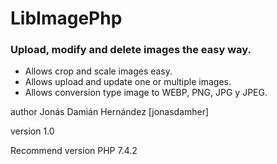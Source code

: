 # LibImagePhp
### Upload, modify and delete images the easy way. 

* Allows crop and scale images easy. 
* Allows upload and update one or multiple images. 
* Allows conversion type image to WEBP, PNG, JPG y JPEG.

author Jonás Damián Hernández [jonasdamher]

version 1.0

Recommend version PHP 7.4.2 
